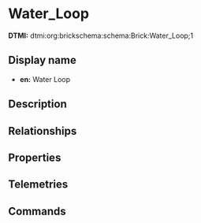 # Water_Loop
**DTMI:** dtmi:org:brickschema:schema:Brick:Water_Loop;1
## Display name
- **en:** Water Loop
## Description
## Relationships
## Properties
## Telemetries
## Commands
